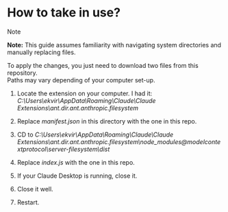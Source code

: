 # How to take in use?

> [!NOTE]  
> **Note:** This guide assumes familiarity with navigating system directories and manually replacing files.

To apply the changes, you just need to download two files from this repository.\
Paths may vary depending of your computer set-up.

1. Locate the extension on your computer.
I had it: *C:\Users\ekvir\AppData\Roaming\Claude\Claude Extensions\ant.dir.ant.anthropic.filesystem*

2. Replace *manifest.json* in this directory with the one in this repo.
3. CD to *C:\Users\ekvir\AppData\Roaming\Claude\Claude Extensions\ant.dir.ant.anthropic.filesystem\node_modules\@modelcontextprotocol\server-filesystem\dist*
4. Replace *index.js* with the one in this repo.
5. If your Claude Desktop is running, close it.
6. Close it well.
7. Restart.
